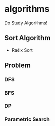 # algorithms
Do Study Algorithms!

## Sort Algorithm
+ Radix Sort


## Problem
### DFS


### BFS



### DP


### Parametric Search

